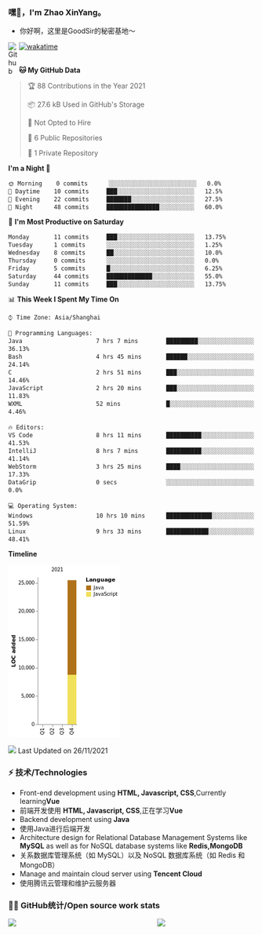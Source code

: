 ### 嘿👋，I'm Zhao XinYang。

- 你好啊，这里是GoodSir的秘密基地～

[![wakatime](https://wakatime.com/badge/user/04e3f192-51ae-42c4-9648-523f599b5595.svg)](https://wakatime.com/@04e3f192-51ae-42c4-9648-523f599b5595)
<a href="https://github.com/1677883418">
<img align="left" alt="Github" width="22px" src="https://cdn.jsdelivr.net/npm/simple-icons@v3/icons/github.svg" />
</a>
<br/>
<br/>

<!--START_SECTION:waka-->
**🐱 My GitHub Data** 

> 🏆 88 Contributions in the Year 2021
 > 
> 📦 27.6 kB Used in GitHub's Storage 
 > 
> 🚫 Not Opted to Hire
 > 
> 📜 6 Public Repositories 
 > 
> 🔑 1 Private Repository 
 > 
**I'm a Night 🦉** 

```text
🌞 Morning    0 commits      ░░░░░░░░░░░░░░░░░░░░░░░░░   0.0% 
🌆 Daytime    10 commits     ███░░░░░░░░░░░░░░░░░░░░░░   12.5% 
🌃 Evening    22 commits     ███████░░░░░░░░░░░░░░░░░░   27.5% 
🌙 Night      48 commits     ███████████████░░░░░░░░░░   60.0%

```
📅 **I'm Most Productive on Saturday** 

```text
Monday       11 commits     ███░░░░░░░░░░░░░░░░░░░░░░   13.75% 
Tuesday      1 commits      ░░░░░░░░░░░░░░░░░░░░░░░░░   1.25% 
Wednesday    8 commits      ██░░░░░░░░░░░░░░░░░░░░░░░   10.0% 
Thursday     0 commits      ░░░░░░░░░░░░░░░░░░░░░░░░░   0.0% 
Friday       5 commits      █░░░░░░░░░░░░░░░░░░░░░░░░   6.25% 
Saturday     44 commits     █████████████░░░░░░░░░░░░   55.0% 
Sunday       11 commits     ███░░░░░░░░░░░░░░░░░░░░░░   13.75%

```


📊 **This Week I Spent My Time On** 

```text
⌚︎ Time Zone: Asia/Shanghai

💬 Programming Languages: 
Java                     7 hrs 7 mins        █████████░░░░░░░░░░░░░░░░   36.13% 
Bash                     4 hrs 45 mins       ██████░░░░░░░░░░░░░░░░░░░   24.14% 
C                        2 hrs 51 mins       ███░░░░░░░░░░░░░░░░░░░░░░   14.46% 
JavaScript               2 hrs 20 mins       ███░░░░░░░░░░░░░░░░░░░░░░   11.83% 
WXML                     52 mins             █░░░░░░░░░░░░░░░░░░░░░░░░   4.46%

🔥 Editors: 
VS Code                  8 hrs 11 mins       ██████████░░░░░░░░░░░░░░░   41.53% 
IntelliJ                 8 hrs 7 mins        ██████████░░░░░░░░░░░░░░░   41.14% 
WebStorm                 3 hrs 25 mins       ████░░░░░░░░░░░░░░░░░░░░░   17.33% 
DataGrip                 0 secs              ░░░░░░░░░░░░░░░░░░░░░░░░░   0.0%

💻 Operating System: 
Windows                  10 hrs 10 mins      █████████████░░░░░░░░░░░░   51.59% 
Linux                    9 hrs 33 mins       ████████████░░░░░░░░░░░░░   48.41%

```

**Timeline**

![Chart not found](https://raw.githubusercontent.com/1677883418/1677883418/master/charts/bar_graph.png) 

<img float="right" src="https://github-readme-stats.vercel.app/api/top-langs/?username=1677883418&theme=tokyonight&show_icons=true" />
 Last Updated on 26/11/2021
<!--END_SECTION:waka-->


### ⚡ 技术/Technologies
- Front-end development using **HTML, Javascript, CSS**,Currently learning**Vue**
- 前端开发使用 **HTML, Javascript, CSS**,正在学习**Vue**
- Backend development using **Java**
- 使用Java进行后端开发
- Architecture design for Relational Database Management Systems like **MySQL** as well as for NoSQL database systems like **Redis,MongoDB**
- 关系数据库管理系统（如 MySQL）以及 NoSQL 数据库系统（如 Redis 和 MongoDB）
- Manage and maintain cloud server using **Tencent Cloud**
- 使用腾讯云管理和维护云服务器

### 👨‍💻 GitHub统计/Open source work stats

<img align="left" src="https://github-readme-stats.vercel.app/api?username=1677883418&theme=tokyonight&show_icons=true" />
<img align='right' src='https://octodex.github.com/images/daftpunktocat-thomas.gif' width='200"'>